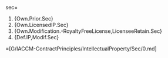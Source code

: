 sec=<ol><li>{Own.Prior.Sec}<li>{Own.LicensedIP.Sec}<li>{Own.Modification.-RoyaltyFreeLicense,LicenseeRetain.Sec}<li>{Def.IP,Modif.Sec}</ol>

=[G/IACCM-ContractPrinciples/IntellectualProperty/Sec/0.md]
